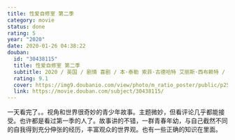 ```yaml
---
title: 性爱自修室 第二季
category: movie
status: done
rating: 5
year: "2020"
date: 2020-01-26 04:38:22
douban:
  id: "30438115"
  title: 性爱自修室 第二季
  subtitle: 2020 / 英国 / 剧情 喜剧 / 本·泰勒 索菲·古德哈特 艾丽斯·西布赖特 / 阿萨·巴特菲尔德 吉莲·安德森
  rating: 9.1
  cover: https://img9.doubanio.com/view/photo/m_ratio_poster/public/p2588072875.jpg
  link: https://movie.douban.com/subject/30438115/
---
```


一天看完了。。视角和世界很奇妙的青少年故事。主题微妙，但看评论几乎都能接受。也许都是看过第一季的人了。故事讲的不错，一群青春年幼，与自己截然不同的自我得到充分伸张的经历，丰富观众的世界观。也有一些正确的知识在里面。
